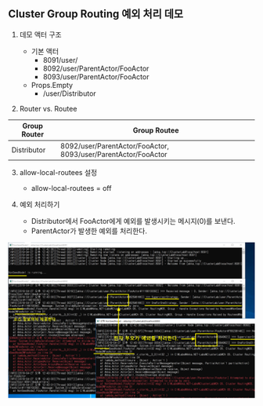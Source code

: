 ## Cluster Group Routing 예외 처리 데모
1. 데모 액터 구조
   - 기본 액터
      - 8091/user/
      - 8092/user/ParentActor/FooActor
      - 8093/user/ParentActor/FooActor
   - Props.Empty
     - /user/Distributor

2. Router vs. Routee 

| Group Router  | Group Routee  |  
| --- | --- |  
| Distributor | 8092/user/ParentActor/FooActor, 8093/user/ParentActor/FooActor |  

3. allow-local-routees 설정
   - allow-local-routees = off

4. 예외 처리하기
   - Distributor에서 FooActor에게 예외를 발생시키는 메시지(0)를 보낸다.
   - ParentActor가 발생한 예외를 처리한다.
   
![](./Images/Demo.png)
